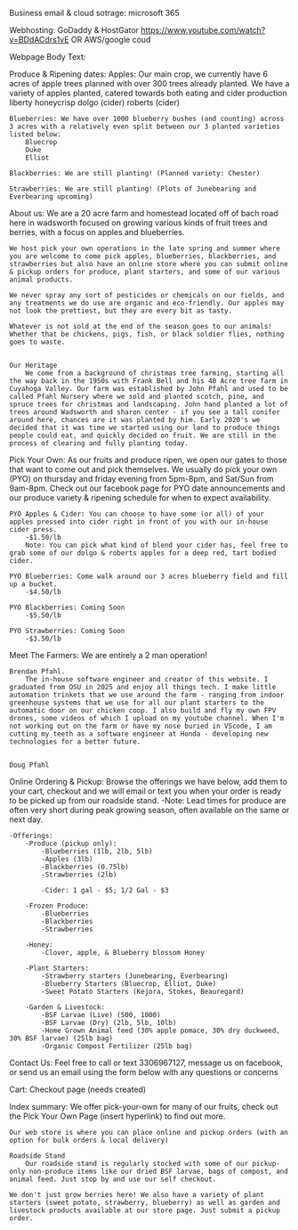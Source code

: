 Business email & cloud sotrage: microsoft 365

Webhosting: GoDaddy & HostGator https://www.youtube.com/watch?v=BDdACdrs1vE OR AWS/google coud







Webpage Body Text:

Produce & Ripening dates:
    Apples: Our main crop, we currently have 6 acres of apple trees planned with over 300 trees already planted. We have a variety of apples planted, catered towards both eating and cider production
        liberty
        honeycrisp 
        dolgo (cider)
        roberts (cider)
        

    Blueberries: We have over 1000 blueberry bushes (and counting) across 3 acres with a relatively even split between our 3 planted varieties listed below:
        Bluecrop
        Duke 
        Elliot

    Blackberries: We are still planting! (Planned variety: Chester)

    Strawberries: We are still planting! (Plots of Junebearing and Everbearing upcoming)

    
About us:
    We are a 20 acre farm and homestead located off of bach road here in wadsworth focused on growing various kinds of fruit trees and berries, with a focus on apples and blueberries. 

    We host pick your own operations in the late spring and summer where you are welcome to come pick apples, blueberries, blackberries, and strawberries but also have an online store where you can submit online & pickup orders for produce, plant starters, and some of our various animal products. 

    We never spray any sort of pesticides or chemicals on our fields, and any treatments we do use are organic and eco-friendly. Our apples may not look the prettiest, but they are every bit as tasty.

    Whatever is not sold at the end of the season goes to our animals! Whether that be chickens, pigs, fish, or black soldier flies, nothing goes to waste. 


    Our Heritage 
        We come from a background of christmas tree farming, starting all the way back in the 1950s with Frank Bell and his 40 Acre tree farm in Cuyahoga Valley. Our farm was established by John Pfahl and used to be called Pfahl Nursery where we sold and planted scotch, pine, and spruce trees for christmas and landscaping. John hand planted a lot of trees around Wadsworth and sharon center - if you see a tall conifer around here, chances are it was planted by him. Early 2020's we decided that it was time we started using our land to produce things people could eat, and quickly decided on fruit. We are still in the process of clearing and fully planting today.

Pick Your Own:
    As our fruits and produce ripen, we open our gates to those that want to come out and pick themselves. We usually do pick your own (PYO) on thursday and friday evening from 5pm-8pm, and Sat/Sun from 9am-8pm. Check out our facebook page for PYO date announcements and our produce variety & ripening schedule for when to expect availability.

    PYO Apples & Cider: You can choose to have some (or all) of your apples pressed into cider right in front of you with our in-house cider press. 
        -$1.50/lb
        Note: You can pick what kind of blend your cider has, feel free to grab some of our dolgo & roberts apples for a deep red, tart bodied cider.

    PYO Blueberries: Come walk around our 3 acres blueberry field and fill up a bucket.
        -$4.50/lb

    PYO Blackberries: Coming Soon
        -$5.50/lb

    PYO Strawberries: Coming Soon
        -$3.50/lb
    

Meet The Farmers:
    We are entirely a 2 man operation!

    Brendan Pfahl. 
        The in-house software engineer and creator of this website. I graduated from OSU in 2025 and enjoy all things tech. I make little automation trinkets that we use around the farm - ranging from indoor greenhouse systems that we use for all our plant starters to the automatic door on our chicken coop. I also build and fly my own FPV drones, some videos of which I upload on my youtube channel. When I'm not working out on the farm or have my nose buried in VScode, I am cutting my teeth as a software engineer at Honda - developing new technologies for a better future. 


    Doug Pfahl


Online Ordering & Pickup:
    Browse the offerings we have below, add them to your cart, checkout and we will email or text you when your order is ready to be picked up from our roadside stand.
        -Note: Lead times for produce are often very short during peak growing season, often available on the same or next day.

    -Offerings: 
        -Produce (pickup only):
            -Blueberries (1lb, 2lb, 5lb)
            -Apples (3lb)
            -Blackberries (0.75lb)
            -Strawberries (2lb)

            -Cider: 1 gal - $5; 1/2 Gal - $3 

        -Frozen Produce:
            -Blueberries 
            -Blackberries 
            -Strawberries 

        -Honey:
            -Clover, apple, & Blueberry blossom Honey

        -Plant Starters:
            -Strawberry starters (Junebearing, Everbearing)
            -Blueberry Starters (Bluecrop, Elliot, Duke)
            -Sweet Potato Starters (Kejora, Stokes, Beauregard)

        -Garden & Livestock:
            -BSF Larvae (Live) (500, 1000)
            -BSF Larvae (Dry) (2lb, 5lb, 10lb)
            -Home Grown Animal feed (30% apple pomace, 30% dry duckweed, 30% BSF larvae) (25lb bag)
            -Organic Compost Fertilizer (25lb bag)


Contact Us: 
    Feel free to call or text 3306967127, message us on facebook, or send us an email using the form below with any questions or concerns


Cart:
    Checkout page (needs created)


Index summary:
    We offer pick-your-own for many of our fruits, check out the Pick Your Own Page (insert hyperlink) to find out more. 

    Our web store is where you can place online and pickup orders (with an option for bulk orders & local delivery)

    Roadside Stand 
        Our roadside stand is regularly stocked with some of our pickup-only non-produce items like our dried BSF larvae, bags of compost, and animal feed. Just stop by and use our self checkout. 

    We don't just grow berries here! We also have a variety of plant starters (sweet potato, strawberry, blueberry) as well as garden and livestock products available at our store page. Just submit a pickup order.

    







